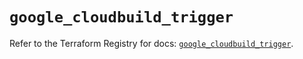 # `google_cloudbuild_trigger`

Refer to the Terraform Registry for docs: [`google_cloudbuild_trigger`](https://registry.terraform.io/providers/hashicorp/google/5.17.0/docs/resources/cloudbuild_trigger).

